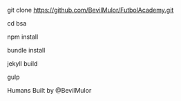 git clone https://github.com/BevilMulor/FutbolAcademy.git

cd bsa

npm install

bundle install

jekyll build

gulp

Humans
Built by @BevilMulor
